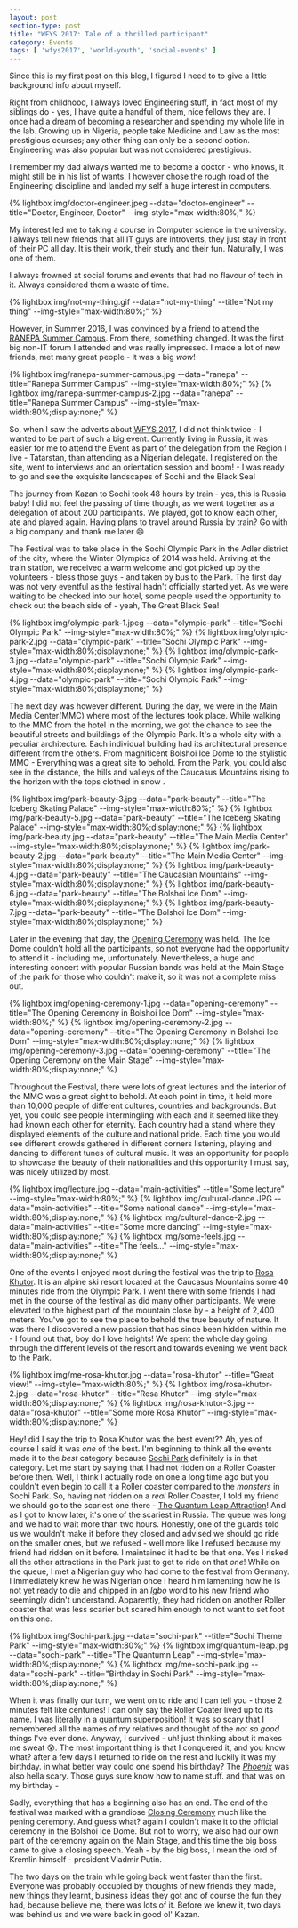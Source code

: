 ```yaml
---
layout: post
section-type: post
title: "WFYS 2017: Tale of a thrilled participant"
category: Events
tags: [ 'wfys2017', 'world-youth', 'social-events' ]
---
```

Since this is my first post on this blog, I figured I need to to give a little background info about myself. 

Right from childhood, I always loved Engineering stuff, in fact most of my siblings do - yes, 
I have quite a handful of them, nice fellows they are. I once had a dream of becoming a researcher and spending my whole life in the lab. 
Growing up in Nigeria, people take Medicine and Law as the most prestigious courses; any other thing can only be a second option.
Engineering was also popular but was not considered prestigious.

I remember my dad always wanted me to become a doctor - who knows, it might still be in his list of wants. 
I however chose the rough road of the Engineering discipline and landed my self a huge interest in computers. 

{% lightbox img/doctor-engineer.jpeg --data="doctor-engineer" --title="Doctor, Engineer, Doctor"  --img-style="max-width:80%;" %}

My interest led me to taking a course in Computer science in the university. I always tell new friends that 
all IT guys are introverts, they just stay in front of their PC all day. It is their work, their study and
their fun. Naturally, I was one of them.

I always frowned at social forums and events that had no flavour of tech in it. Always considered them a waste of time.

{% lightbox img/not-my-thing.gif --data="not-my-thing" --title="Not my thing"  --img-style="max-width:80%;" %}

However, in Summer 2016, I was convinced by a friend to attend the <a href="http://www.campus4youth.com" target="\_blank">RANEPA Summer Campus</a>.
From there, something changed. It was the first big non-IT forum I attended and was really impressed. I made a lot of new friends, met
many great people - it was a big _wow_!

{% lightbox img/ranepa-summer-campus.jpg --data="ranepa" --title="Ranepa Summer Campus"  --img-style="max-width:80%;"  %}
{% lightbox img/ranepa-summer-campus-2.jpg --data="ranepa" --title="Ranepa Summer Campus"  --img-style="max-width:80%;display:none;" %}

So, when I saw the adverts about <a href="http://russia2017.com//" target="\_blank">WFYS 2017<a/>, I did not think twice - I wanted to be part of such a big event.
Currently living in Russia, it was easier for me to attend the Event as part of the delegation from the Region I live - Tatarstan, 
than attending as a Nigerian delegate. I registered on the site, went to interviews and an orientation session and boom! - I was ready to go and see the exquisite landscapes of Sochi and the Black Sea!
  
The journey from Kazan to Sochi took 48 hours by train - yes, this is Russia baby!
I did not feel the passing of time though, as we went together as a delegation of about 200 participants. 
We played, got to know each other, ate and played again. Having plans to travel around Russia by train? Go with a big company and thank me later :smile:

The Festival was to take place in the Sochi Olympic Park in the Adler district of the city, where the Winter Olympics of 2014 was held.
Arriving at the train station, we received a warm welcome and got picked up by the volunteers - bless those guys - and taken by bus to the Park.
The first day was not very eventful as the festival hadn't officially started yet. As we were waiting to be checked into our hotel, some people used the opportunity
to check out the beach side of - yeah, The Great Black Sea!

{% lightbox img/olympic-park-1.jpeg --data="olympic-park" --title="Sochi Olympic Park"  --img-style="max-width:80%;"  %}
{% lightbox img/olympic-park-2.jpg --data="olympic-park" --title="Sochi Olympic Park"  --img-style="max-width:80%;display:none;"  %}
{% lightbox img/olympic-park-3.jpg --data="olympic-park" --title="Sochi Olympic Park"  --img-style="max-width:80%;display:none;"  %}
{% lightbox img/olympic-park-4.jpg --data="olympic-park" --title="Sochi Olympic Park"  --img-style="max-width:80%;display:none;"  %}

The next day was however different. During the day, we were in the Main Media Center(MMC) where most of the lectures took place. While walking to the MMC from the hotel in the morning,
we got the chance to see the beautiful streets and buildings of the Olympic Park. It's a whole city with a peculiar architecture.
Each individual building had its architectural presence different from the others. From magnificent Bolshoi Ice Dome to the stylistic MMC - Everything was a great site to behold. From the Park, 
you could also see in the distance, the hills and valleys of the Caucasus Mountains rising to the horizon with the tops clothed in snow . 

{% lightbox img/park-beauty-3.jpg --data="park-beauty" --title="The Iceberg Skating Palace"  --img-style="max-width:80%;"  %}
{% lightbox img/park-beauty-5.jpg --data="park-beauty" --title="The Iceberg Skating Palace"  --img-style="max-width:80%;display:none;"  %}
{% lightbox img/park-beauty.jpg --data="park-beauty" --title="The Main Media Center"  --img-style="max-width:80%;display:none;"  %}
{% lightbox img/park-beauty-2.jpg --data="park-beauty" --title="The Main Media Center"  --img-style="max-width:80%;display:none;"  %}
{% lightbox img/park-beauty-4.jpg --data="park-beauty" --title="The Caucasian Mountains"  --img-style="max-width:80%;display:none;"  %}
{% lightbox img/park-beauty-6.jpg --data="park-beauty" --title="The Bolshoi Ice Dom"  --img-style="max-width:80%;display:none;"  %}
{% lightbox img/park-beauty-7.jpg --data="park-beauty" --title="The Bolshoi Ice Dom"  --img-style="max-width:80%;display:none;"  %}

Later in the evening that day, the <a href="https://youtu.be/yXWEf2RUwag?t=2m56s" target="\_blank">Opening Ceremony</a> was held. The Ice Dome couldn't hold all the participants, so not everyone had the opportunity to
attend it - including me, unfortunately. Nevertheless, a huge and interesting concert with popular Russian bands was held at the Main Stage of the park for those who couldn't make it, so it was not a complete miss out.

{% lightbox img/opening-ceremony-1.jpg --data="opening-ceremony" --title="The Opening Ceremony in Bolshoi Ice Dom"  --img-style="max-width:80%;"  %}
{% lightbox img/opening-ceremony-2.jpg --data="opening-ceremony" --title="The Opening Ceremony in Bolshoi Ice Dom"  --img-style="max-width:80%;display:none;"  %}
{% lightbox img/opening-ceremony-3.jpg --data="opening-ceremony" --title="The Opening Ceremony on the Main Stage"  --img-style="max-width:80%;display:none;"  %}


Throughout the Festival, there were lots of great lectures and the interior of the MMC was a great sight to behold. At each point in time, it held more than 10,000 people 
of different cultures, countries and backgrounds. But yet, you could see people intermingling with each and it seemed like they had known each other for eternity. 
Each country had a stand where they displayed elements of the culture and national pride. Each time you would see different crowds gathered in different corners listening, playing and 
dancing to different tunes of cultural music. It was an opportunity for people to showcase the beauty of their nationalities and this opportunity I must say, was nicely utilized by most.

{% lightbox img/lecture.jpg --data="main-activities" --title="Some lecture"  --img-style="max-width:80%;"  %}
{% lightbox img/cultural-dance.JPG --data="main-activities" --title="Some national dance"  --img-style="max-width:80%;display:none;"  %}
{% lightbox img/cultural-dance-2.jpg --data="main-activities" --title="Some more dancing"  --img-style="max-width:80%;display:none;"  %}
{% lightbox img/some-feels.jpg --data="main-activities" --title="The feels..."  --img-style="max-width:80%;display:none;"  %}


One of the events I enjoyed most during the festival was the trip to <a href="https://en.rosaski.com/" target="\_blank">Rosa Khutor</a>. It is an alpine 
ski resort located at the Caucasus Mountains some 40 minutes ride from the Olympic Park. I went there with some friends I had met in the course of the festival as 
did many other participants. We were elevated to the highest part of the mountain close by - a height of 2,400 meters. You've got to see the place 
to behold the true beauty of nature. It was there I discovered a new passion that has since been hidden within me - I found out that, boy do I love heights! 
We spent the whole day going through the different levels of the resort and towards evening we went back to the Park.

{% lightbox img/me-rosa-khutor.jpg --data="rosa-khutor" --title="Great view!"  --img-style="max-width:80%;"  %}
{% lightbox img/rosa-khutor-2.jpg --data="rosa-khutor" --title="Rosa Khutor"  --img-style="max-width:80%;display:none;"  %}
{% lightbox img/rosa-khutor-3.jpg --data="rosa-khutor" --title="Some more Rosa Khutor"  --img-style="max-width:80%;display:none;"  %}


Hey! did I say the trip to Rosa Khutor was the best event?? Ah, yes of course I said it was _one_ of the best. I'm beginning to think all the events 
made it to the _best_ category because <a href="https://www.sochipark.ru/" target="\_blank">Sochi Park</a> definitely is in that category.  Let me start by saying that I had not
ridden on a Roller Coaster before then. Well, I think I actually rode on one a long time ago but you couldn't even begin to call it a Roller coaster compared to the _monsters_ in Sochi Park.
So, having not ridden on a _real_ Roller Coaster, I told my friend we should go to the scariest one there - <a href="https://www.youtube.com/watch?v=XqY10lirwpw">The Quantum Leap Attraction</a>!
And as I got to know later, it's one of the scariest in Russia. The queue was long and we had to wait more than two hours.
Honestly, one of the guards told us we wouldn't make it before they closed and advised we should go ride on the smaller ones, but we refused - well more like I refused because my friend had ridden on it before.
I maintained it had to be that one. Yes I risked all the other attractions in the Park just to get to ride on that _one_! 
While on the queue, I met a Nigerian guy who had come to the festival from Germany. I immediately knew he was Nigerian once I heard him lamenting how he is not yet ready to die and chipped in an _Igbo_ word 
to his new friend who seemingly didn't understand. Apparently, they had ridden on another Roller coaster that was less scarier but scared him enough to 
not want to set foot on this one. 

{% lightbox img/Sochi-park.jpg --data="sochi-park" --title="Sochi Theme Park"  --img-style="max-width:80%;"  %}
{% lightbox img/quantum-leap.jpg --data="sochi-park" --title="The Quantumn Leap"  --img-style="max-width:80%;display:none;"  %}
{% lightbox img/me-sochi-park.jpg --data="sochi-park" --title="Birthday in Sochi Park"  --img-style="max-width:80%;display:none;"  %}


When it was finally our turn, we went on to ride and I can tell you - those 2 minutes felt like centuries! I can only say the Roller Coater lived up to its name. I was literally in a quantum superposition! It was so scary that I remembered all the names of my relatives 
and thought of the _not so good_ things I've ever done. Anyway, I survived - uh! just thinking about it makes me sweat :cold_sweat:. The most important thing is that I conquered it, and you know what? after 
a few days I returned to ride on the rest and luckily it was my birthday. in what better way could one spend his birthday?  The <a href="https://www.youtube.com/watch?v=KaD3kmRajS0">_Phoenix_</a> was also hella scary. Those guys sure know how to name stuff. and that was on my birthday - 
 

Sadly, everything that has a beginning also has an end. The end of the festival was marked with a grandiose <a href="https://www.youtube.com/watch?v=8yS32-uQrD8&t" target="\_blank">Closing Ceremony</a> much like the
pening ceremony. And guess what? again I couldn't make it to the official ceremony in the Bolshoi Ice Dome. But not to worry, we also had
our own part of the ceremony again on the Main Stage, and this time the big boss came to give a closing speech. Yeah - by the big boss, I mean 
the lord of Kremlin himself - president Vladmir Putin.

The two days on the train while going back went faster than the first. Everyone was probably occupied by thoughts of new friends they made,
new things they learnt, business ideas they got and of course the fun they had, because believe me, there was lots of it. Before we knew it, two days was behind us and we were back in good ol' Kazan.


